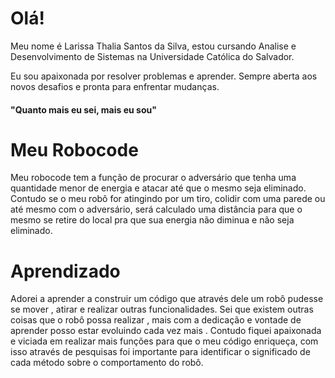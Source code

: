 # Olá!

Meu nome é Larissa Thalia Santos da Silva, estou cursando Analise e Desenvolvimento de Sistemas na Universidade Católica do Salvador.

Eu sou apaixonada por resolver problemas e aprender. Sempre aberta aos novos desafios e pronta para enfrentar mudanças.

#### "Quanto mais eu sei, mais eu sou"


# Meu Robocode

Meu robocode tem a função de procurar o adversário que tenha uma quantidade menor de energia e atacar até que o mesmo seja eliminado. Contudo se o meu robô for atingindo por um tiro, colidir com uma parede ou até mesmo com o  adversário, será calculado uma distância para que o mesmo se retire do local pra que sua energia não diminua e  não seja eliminado.

# Aprendizado 
 
Adorei a aprender a construir um código que através dele um robô pudesse se mover , atirar e realizar outras funcionalidades. Sei que existem outras coisas que o robô possa realizar , mais com a dedicação e vontade de aprender posso estar evoluindo cada vez mais . 
Contudo fiquei apaixonada e viciada em realizar mais funções para que o meu código enriqueça, com isso através de pesquisas foi importante para identificar o significado de cada método sobre o comportamento do robô.  


